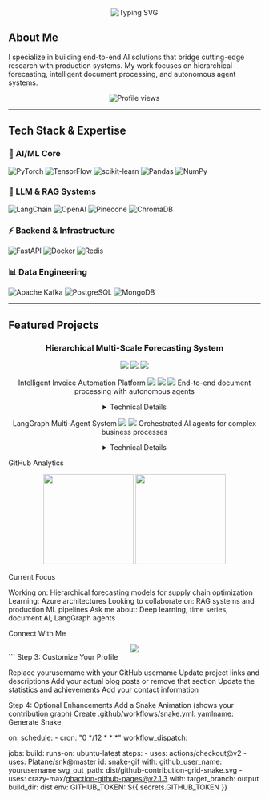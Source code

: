 <div align="center">
  <img src="https://readme-typing-svg.herokuapp.com?font=Fira+Code&pause=1000&color=2E9EF5&center=true&vCenter=true&width=435&lines=AI+Solution+Architect;Deep+Learning+Researcher;Full-Stack+ML+Engineer" alt="Typing SVG" />
</div>

## About Me

I specialize in building end-to-end AI solutions that bridge cutting-edge research with production systems. My work focuses on hierarchical forecasting, intelligent document processing, and autonomous agent systems.

<p align="center">
  <img src="https://komarev.com/ghpvc/?username=yourusername&color=blue&style=flat-square" alt="Profile views" />
</p>

---

## Tech Stack & Expertise

### 🧠 AI/ML Core
![PyTorch](https://img.shields.io/badge/PyTorch-%23EE4C2C.svg?style=for-the-badge&logo=PyTorch&logoColor=white)
![TensorFlow](https://img.shields.io/badge/TensorFlow-%23FF6F00.svg?style=for-the-badge&logo=TensorFlow&logoColor=white)
![scikit-learn](https://img.shields.io/badge/scikit--learn-%23F7931E.svg?style=for-the-badge&logo=scikit-learn&logoColor=white)
![Pandas](https://img.shields.io/badge/pandas-%23150458.svg?style=for-the-badge&logo=pandas&logoColor=white)
![NumPy](https://img.shields.io/badge/numpy-%23013243.svg?style=for-the-badge&logo=numpy&logoColor=white)

### 🤖 LLM & RAG Systems
![LangChain](https://img.shields.io/badge/LangChain-121212?style=for-the-badge&logo=chainlink&logoColor=white)
![OpenAI](https://img.shields.io/badge/OpenAI-412991?style=for-the-badge&logo=openai&logoColor=white)
![Pinecone](https://img.shields.io/badge/Pinecone-000000?style=for-the-badge&logo=pinecone&logoColor=white)
![ChromaDB](https://img.shields.io/badge/ChromaDB-FF6B6B?style=for-the-badge&logo=database&logoColor=white)

### ⚡ Backend & Infrastructure
![FastAPI](https://img.shields.io/badge/FastAPI-005571?style=for-the-badge&logo=fastapi)
![Docker](https://img.shields.io/badge/docker-%230db7ed.svg?style=for-the-badge&logo=docker&logoColor=white)
![Redis](https://img.shields.io/badge/redis-%23DD0031.svg?style=for-the-badge&logo=redis&logoColor=white)

### 📊 Data Engineering
![Apache Kafka](https://img.shields.io/badge/Apache%20Kafka-000?style=for-the-badge&logo=apachekafka)
![PostgreSQL](https://img.shields.io/badge/postgres-%23316192.svg?style=for-the-badge&logo=postgresql&logoColor=white)
![MongoDB](https://img.shields.io/badge/MongoDB-%234ea94b.svg?style=for-the-badge&logo=mongodb&logoColor=white)

---

## Featured Projects

<div align="center">

### Hierarchical Multi-Scale Forecasting System
<img src="https://img.shields.io/badge/Status-Active-success?style=flat-square" />
<img src="https://img.shields.io/badge/PyTorch-1.13+-blue?style=flat-square" />
<img src="https://img.shields.io/badge/Research-Paper-orange?style=flat-square" />

Intelligent Invoice Automation Platform
<img src="https://img.shields.io/badge/Status-Production-success?style=flat-square" />
<img src="https://img.shields.io/badge/LangGraph-Latest-blue?style=flat-square" />
<img src="https://img.shields.io/badge/FastAPI-0.104+-green?style=flat-square" />
End-to-end document processing with autonomous agents
<details>
<summary> Technical Details</summary>

RAG Pipeline: ChromaDB + OpenAI Embeddings
Agent Framework: LangGraph with custom tools
OCR Engine: Tesseract + LayoutLM for structure extraction
Workflow Engine: Temporal for orchestration
Key Capabilities:

Multi-format invoice parsing (PDF, images, emails)
Intelligent field extraction with 98% accuracy
Automated validation and approval workflows
Real-time processing with event streaming

</details>

LangGraph Multi-Agent System
<img src="https://img.shields.io/badge/Status-Development-yellow?style=flat-square" />
<img src="https://img.shields.io/badge/LangGraph-0.0.26+-blue?style=flat-square" />
Orchestrated AI agents for complex business processes
<details>
<summary> Technical Details</summary>

Agent Types: Research, Analysis, Execution, Monitoring
Memory: Persistent conversation memory with Redis
Tools: 15+ custom tools for data access and processing
Coordination: State machines for agent orchestration

View Repository →
</details>
</div>

GitHub Analytics
<div align="center">
  <img height="180em" src="https://github-readme-stats.vercel.app/api?username=yourusername&show_icons=true&theme=tokyonight&include_all_commits=true&count_private=true"/>
  <img height="180em" src="https://github-readme-stats.vercel.app/api/top-langs/?username=yourusername&layout=compact&langs_count=8&theme=tokyonight"/>
</div>

Current Focus

Working on: Hierarchical forecasting models for supply chain optimization
Learning: Azure architectures 
Looking to collaborate on: RAG systems and production ML pipelines
Ask me about: Deep learning, time series, document AI, LangGraph agents


Connect With Me
<div align="center">
</div>

<div align="center">
  <img src="https://capsule-render.vercel.app/api?type=waving&color=gradient&height=100&section=footer&text=Let's%20Build%20Something%20Amazing&fontSize=20&animation=fadeIn" />
</div>
```
Step 3: Customize Your Profile

Replace yourusername with your GitHub username
Update project links and descriptions
Add your actual blog posts or remove that section
Update the statistics and achievements
Add your contact information

Step 4: Optional Enhancements
Add a Snake Animation (shows your contribution graph)
Create .github/workflows/snake.yml:
yamlname: Generate Snake

on:
  schedule:
    - cron: "0 */12 * * *"
  workflow_dispatch:

jobs:
  build:
    runs-on: ubuntu-latest
    steps:
      - uses: actions/checkout@v2
      - uses: Platane/snk@master
        id: snake-gif
        with:
          github_user_name: yourusername
          svg_out_path: dist/github-contribution-grid-snake.svg
      - uses: crazy-max/ghaction-github-pages@v2.1.3
        with:
          target_branch: output
          build_dir: dist
        env:
          GITHUB_TOKEN: ${{ secrets.GITHUB_TOKEN }}
